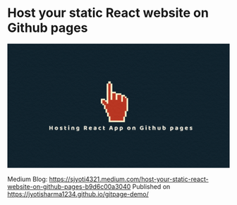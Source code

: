# Host your static React website on Github pages

![alt text](https://github.com/JyotiSharma1234/gitpage-demo/blob/master/src/githubpages.png?raw=true)

Medium Blog: https://sjyoti4321.medium.com/host-your-static-react-website-on-github-pages-b9d6c00a3040
Published on https://jyotisharma1234.github.io/gitpage-demo/
